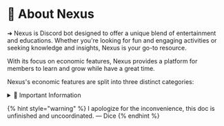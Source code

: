 # 📑 About Nexus

➜ Nexus is Discord bot designed to offer a unique blend of entertainment and educations. Whether you're looking for fun and engaging activities or seeking knowledge and insights, Nexus is your go-to resource.

With its focus on economic features, Nexus provides a platform for members to learn and grow while have a great time.





Nexus's economic features are split into three distinct categories:

<details>

<summary>📌 Important Information</summary>

[how-to-get-started](must-read/how-to-get-started/ "mention")

[faq](must-read/faq/ "mention")

[command-list.md](command-list.md "mention")

</details>

{% hint style="warning" %}
I apologize for the inconvenience, this doc is unfinished and uncoordinated. — Dice
{% endhint %}
